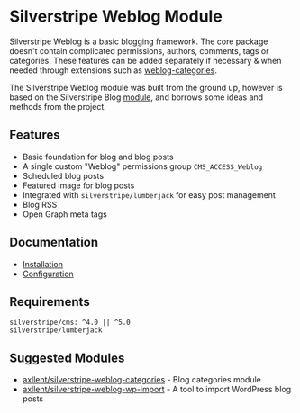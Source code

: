 # Silverstripe Weblog Module

Silverstripe Weblog is a basic blogging framework. The core package doesn't contain complicated
permissions, authors, comments, tags or categories. These features can be added separately
if necessary & when needed through extensions such as
[weblog-categories](https://github.com/axllent/silverstripe-weblog-categories).

The Silverstripe Weblog module was built from the ground up, however is based on the Silverstripe Blog
[module](https://github.com/silverstripe/silverstripe-blog), and borrows some ideas and methods
from the project.


## Features

- Basic foundation for blog and blog posts
- A single custom "Weblog" permissions group `CMS_ACCESS_Weblog`
- Scheduled blog posts
- Featured image for blog posts
- Integrated with `silverstripe/lumberjack` for easy post management
- Blog RSS
- Open Graph meta tags


## Documentation

- [Installation](docs/en/Installation.md)
- [Configuration](docs/en/Configuration.md)


## Requirements

```
silverstripe/cms: ^4.0 || ^5.0
silverstripe/lumberjack
```


## Suggested Modules

- [axllent/silverstripe-weblog-categories](https://github.com/axllent/silverstripe-weblog-categories) - Blog categories module
- [axllent/silverstripe-weblog-wp-import](https://github.com/axllent/silverstripe-weblog-wp-import) - A tool to import WordPress blog posts
